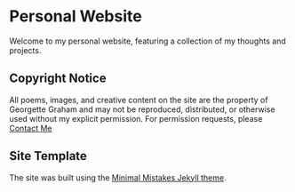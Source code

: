 # Personal Website

Welcome to my personal website, featuring a collection of my thoughts and projects. 

## Copyright Notice
All poems, images, and creative content on the site are the property of Georgette Graham and may not be reproduced, distributed, or otherwise used without my explicit permission. For permission requests, please [Contact Me](mailto:yawdiecode@gmail.com)

## Site Template
The site was built using the [Minimal Mistakes Jekyll theme](https://github.com/mmistakes/minimal-mistakes).